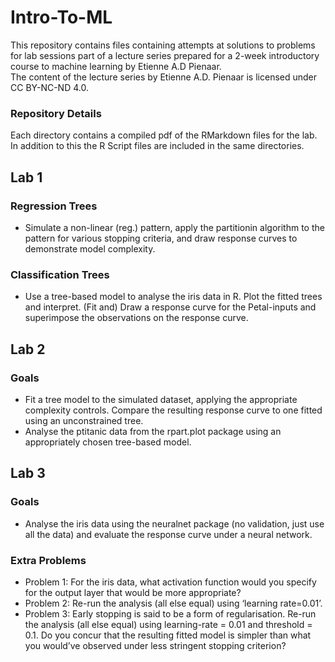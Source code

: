 # Intro-To-ML
This repository contains files containing attempts at solutions to problems for lab sessions part of a lecture series prepared for a 2-week introductory course to machine learning by Etienne A.D Pienaar.  
The content of the lecture series by Etienne A.D. Pienaar is licensed under CC BY-NC-ND 4.0.

### Repository Details
Each directory contains a compiled pdf of the RMarkdown files for the lab. In addition to this the R Script files are included in the same directories.

## Lab 1

### Regression Trees
* Simulate a non-linear (reg.) pattern, apply the partitionin algorithm to the pattern for various stopping criteria, and draw response curves to demonstrate model complexity.
### Classification Trees
* Use a tree-based model to analyse the iris data in R. Plot the fitted trees and interpret. (Fit and) Draw a response curve for the Petal-inputs and superimpose the observations on the response curve.

## Lab 2

### Goals
* Fit a tree model to the simulated dataset, applying the appropriate complexity controls. Compare the resulting response curve to one fitted using an unconstrained tree.
* Analyse the ptitanic data from the rpart.plot package using an appropriately chosen tree-based model.

## Lab 3

### Goals
* Analyse the iris data using the neuralnet package (no validation, just use all the data) and evaluate the response curve under a neural network.


### Extra Problems
* Problem 1: For the iris data, what activation function would you specify for the output layer that would be more appropriate?
* Problem 2: Re-run the analysis (all else equal) using ‘learning rate=0.01’.
* Problem 3: Early stopping is said to be a form of regularisation. Re-run the analysis (all else equal) using learning-rate = 0.01 and threshold = 0.1. Do you concur that the resulting fitted model is simpler than what you would’ve observed under less stringent stopping criterion?
